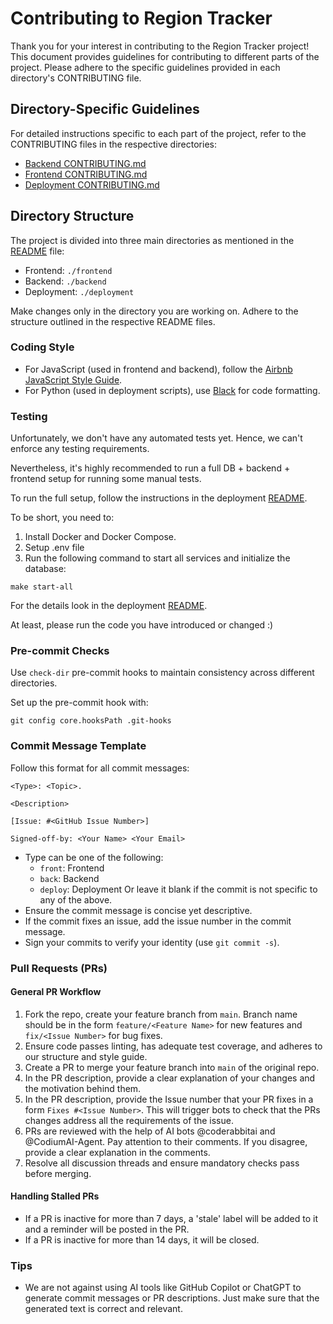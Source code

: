 # Contributing to Region Tracker

Thank you for your interest in contributing to the Region Tracker project! This document provides guidelines for
contributing to different parts of the project. Please adhere to the specific guidelines provided in each directory's
CONTRIBUTING file.

## Directory-Specific Guidelines

For detailed instructions specific to each part of the project, refer to the CONTRIBUTING files in the respective directories:

- [Backend CONTRIBUTING.md](./backend/CONTRIBUTING.md)
- [Frontend CONTRIBUTING.md](./frontend/CONTRIBUTING.md)
- [Deployment CONTRIBUTING.md](./deployment/CONTRIBUTING.md)

## Directory Structure

The project is divided into three main directories as mentioned in the [README](./README.md) file:
- Frontend: `./frontend`
- Backend: `./backend`
- Deployment: `./deployment`

Make changes only in the directory you are working on. Adhere to the structure outlined in the respective README files.

### Coding Style
- For JavaScript (used in frontend and backend), follow the [Airbnb JavaScript Style Guide](https://github.com/airbnb/javascript).
- For Python (used in deployment scripts), use [Black](https://black.readthedocs.io/en/stable/) for code formatting.

### Testing
Unfortunately, we don't have any automated tests yet. Hence, we can't enforce any testing requirements.

Nevertheless, it's highly recommended to run a full DB + backend + frontend setup for running some manual tests.

To run the full setup, follow the instructions in the deployment [README](./deployment/README.md).

To be short, you need to:
1. Install Docker and Docker Compose.
2. Setup .env file
3. Run the following command to start all services and initialize the database:
```shell
make start-all
```
For the details look in the deployment [README](./deployment/README.md).

At least, please run the code you have introduced or changed :)

### Pre-commit Checks
Use `check-dir` pre-commit hooks to maintain consistency across different directories.

Set up the pre-commit hook with:
```shell
git config core.hooksPath .git-hooks
```

### Commit Message Template
Follow this format for all commit messages:
```
<Type>: <Topic>.

<Description>

[Issue: #<GitHub Issue Number>]

Signed-off-by: <Your Name> <Your Email>
```

- Type can be one of the following:
  - `front`: Frontend
  - `back`: Backend
  - `deploy`: Deployment 
  Or leave it blank if the commit is not specific to any of the above.
- Ensure the commit message is concise yet descriptive.
- If the commit fixes an issue, add the issue number in the commit message.
- Sign your commits to verify your identity (use `git commit -s`).

### Pull Requests (PRs)

#### General PR Workflow

1. Fork the repo, create your feature branch from `main`. Branch name should be in the form `feature/<Feature Name>` for new features and `fix/<Issue Number>` for bug fixes.
2. Ensure code passes linting, has adequate test coverage, and adheres to our structure and style guide.
3. Create a PR to merge your feature branch into `main` of the original repo.
4. In the PR description, provide a clear explanation of your changes and the motivation behind them.
5. In the PR description, provide the Issue number that your PR fixes in a form `Fixes #<Issue Number>`.
   This will trigger bots to check that the PRs changes address all the requirements of the issue.
6. PRs are reviewed with the help of AI bots @coderabbitai and @CodiumAI-Agent. Pay attention to their comments. If you disagree, provide a clear explanation in the comments.
7. Resolve all discussion threads and ensure mandatory checks pass before merging.

#### Handling Stalled PRs
- If a PR is inactive for more than 7 days, a 'stale' label will be added to it and a reminder will be posted in the PR.
- If a PR is inactive for more than 14 days, it will be closed.

### Tips
- We are not against using AI tools like GitHub Copilot or ChatGPT to generate commit messages or PR descriptions. Just make sure that the generated text is correct and relevant.
